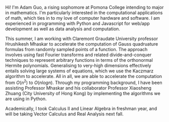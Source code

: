 Hi! I'm Adam Guo, a rising sophomore at Pomona College intending to major in mathematics. I'm particularly interested in the computational applications of math, which ties in to my love of computer hardware and software. I am experienced in programming with Python and Javascript for web/app development as well as data analysis and computation.

This summer, I am working with Claremont Graudate University professor Hrushikesh Mhaskar to accelerate the computation of Gauss quadruature formulas from randomly sampled points of a function. The approach involves using fast Fourier transforms and related divide-and-conquer techniques to represent arbitrary functions in terms of the orthonormal Hermite polynomials. Generalising to very-high dimensions effectively entails solving large systems of equations, which we use the Kaczmarz algorithm to accelerate. All in all, we are able to accelerate the computation from $O(n^2)$ to $O(n log n)$. Through my programming background, I have been assisting Professor Mhaskar and his collaborator Professor Xiaosheng Zhuang (City University of Hong Kong) by implementing the algorithms we are using in Python.

Academically, I took Calculus II and Linear Algebra in freshman year, and will be taking Vector Calculus and Real Analysis next fall.